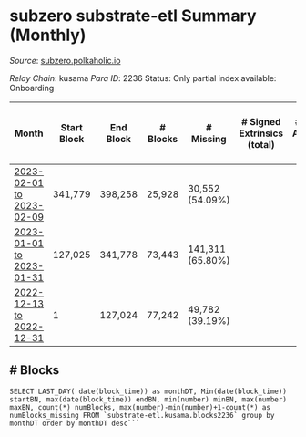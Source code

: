 # subzero substrate-etl Summary (Monthly)

_Source_: [subzero.polkaholic.io](https://subzero.polkaholic.io)

*Relay Chain*: kusama
*Para ID*: 2236
Status: Only partial index available: Onboarding


| Month | Start Block | End Block | # Blocks | # Missing | # Signed Extrinsics (total) | # Active Accounts (avg) | # Addresses with Balances (max) | Issues |
| ----- | ----------- | --------- | -------- | --------- | --------------------------- | ----------------------- | ------------------------------- | ------ |
| [2023-02-01 to 2023-02-09](/substrate-etl/kusama/2236-subzero/2023-02-28.md) | 341,779 | 398,258 | 25,928 | 30,552 (54.09%) |  |  | 9 | - | 
| [2023-01-01 to 2023-01-31](/substrate-etl/kusama/2236-subzero/2023-01-31.md) | 127,025 | 341,778 | 73,443 | 141,311 (65.80%) |  |  | 9 | - | 
| [2022-12-13 to 2022-12-31](/substrate-etl/kusama/2236-subzero/2022-12-31.md) | 1 | 127,024 | 77,242 | 49,782 (39.19%) |  |  | 9 | - | 

## # Blocks
```
SELECT LAST_DAY( date(block_time)) as monthDT, Min(date(block_time)) startBN, max(date(block_time)) endBN, min(number) minBN, max(number) maxBN, count(*) numBlocks, max(number)-min(number)+1-count(*) as numBlocks_missing FROM `substrate-etl.kusama.blocks2236` group by monthDT order by monthDT desc```

